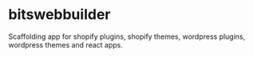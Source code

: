 # bitswebbuilder
Scaffolding app for shopify plugins, shopify themes, wordpress plugins, wordpress themes and react apps. 
